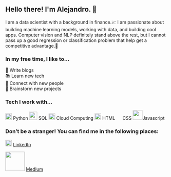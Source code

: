 ## Hello there! I'm Alejandro. 👋

I am a data scientist with a background in finance.📈 I am passionate about building machine learning models, working with data, and building cool apps. Computer vision and NLP definitely stand above the rest, but I cannot pass up a good regression or classification problem that help get a competitive advantage.🤖

### **In my free time, I like to...** 
📝 Write blogs  
📚 Learn new tech  
👥 Connect with new people  
💭 Brainstorm new projects  

### **Tech I work with...**
<img src="https://upload.wikimedia.org/wikipedia/commons/c/c3/Python-logo-notext.svg" width=20 style="cursor: default;"> Python 
<img src="https://banner2.cleanpng.com/20180526/oqt/kisspng-microsoft-sql-server-mysql-database-logo-5b098c6ebad6d7.7316225815273524307653.jpg" width=25 style="cursor: default;"> SQL 
<img src="https://toppng.com/uploads/preview/cloud-logo-11551052586sww2wdgfof.png" width=20 style="cursor: default;"> Cloud Computing
<img src="https://upload.wikimedia.org/wikipedia/commons/6/61/HTML5_logo_and_wordmark.svg" width=20 style="cursor: default;"> HTML 
<img src="https://upload.wikimedia.org/wikipedia/commons/d/d5/CSS3_logo_and_wordmark.svg" width=15 style="cursor: default;"> CSS
<img src="https://1000logos.net/wp-content/uploads/2020/09/JavaScript-Logo.png" width=30 style="cursor: default;">Javascript 


### **Don’t be a stranger! You can find me in the following places:**  

<img src="https://content.linkedin.com/content/dam/me/business/en-us/amp/brand-site/v2/bg/LI-Bug.svg.original.svg" width=20 style="cursor: default;"> [LinkedIn](https://www.linkedin.com/in/alejandrocolocho/)  

<img src="https://miro.medium.com/max/1000/1*Ra88BZ-CSTovFS2ZSURBgg.png" width=60 style="cursor: default;"> [Medium](https://alejandro-colocho.medium.com)
